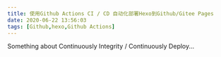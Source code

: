 ```yaml
---
title: 使用Github Actions CI / CD 自动化部署Hexo到Github/Gitee Pages
date: 2020-06-22 13:56:03
tags: [Github,hexo,Github Actions]
---
```


Something about Continuously Integrity / Continuously Deploy...
